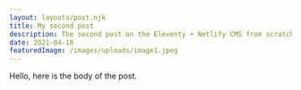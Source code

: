 ```yaml
---
layout: layouts/post.njk
title: My second post
description: The second post on the Eleventy + Netlify CMS from scratch blog
date: 2021-04-18
featuredImage: /images/uploads/image1.jpeg
---
```

Hello, here is the body of the post.